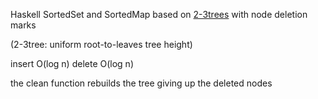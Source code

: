 Haskell SortedSet and SortedMap based on [2-3trees][1] with node deletion marks

(2-3tree: uniform root-to-leaves tree height)

insert O(log n)
delete O(log n)

the clean function rebuilds the tree giving up the deleted nodes

[1]: https://en.wikipedia.org/wiki/2%E2%80%933_tree


